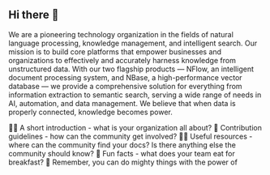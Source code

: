 ## Hi there 👋
We are a pioneering technology organization in the fields of natural language processing, knowledge management, and intelligent search. Our mission is to build core platforms that empower businesses and organizations to effectively and accurately harness knowledge from unstructured data.
With our two flagship products — NFlow, an intelligent document processing system, and NBase, a high-performance vector database — we provide a comprehensive solution for everything from information extraction to semantic search, serving a wide range of needs in AI, automation, and data management.
We believe that when data is properly connected, knowledge becomes power.

🙋‍♀️ A short introduction - what is your organization all about?
🌈 Contribution guidelines - how can the community get involved?
👩‍💻 Useful resources - where can the community find your docs? Is there anything else the community should know?
🍿 Fun facts - what does your team eat for breakfast?
🧙 Remember, you can do mighty things with the power of
